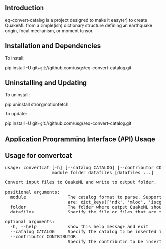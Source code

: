 Introduction
------------

eq-convert-catalog is a project designed to make it easy(er) to create QuakeML from a simple(ish) dictionary structure 
defining an earthquake origin, focal mechanism, or moment tensor.  

Installation and Dependencies
-----------------------------

To install:

pip install -U git+git://github.com/usgs/eq-convert-catalog.git

Uninstalling and Updating
-------------------------

To uninstall:

pip uninstall strongmotionfetch

To update:

pip install -U git+git://github.com/usgs/eq-convert-catalog.git

Application Programming Interface (API) Usage
----------------------------------------------------- 


Usage for convertcat
--------
<pre>
usage: convertcat [-h] [--catalog CATALOG] [--contributor CONTRIBUTOR]
                  module folder datafiles [datafiles ...]

Convert input files to QuakeML and write to output folder.

positional arguments:
  module                The catalog format to parse. Supported file formats
                        are: dict_keys(['ndk', 'mloc', 'iscgem'])
  folder                The folder where output QuakeML should be written.
  datafiles             Specify the file or files that are to be parsed

optional arguments:
  -h, --help            show this help message and exit
  --catalog CATALOG     Specify the catalog to be inserted in the QuakeML.
  --contributor CONTRIBUTOR
                        Specify the contributor to be inserted in the QuakeML.
</pre>


